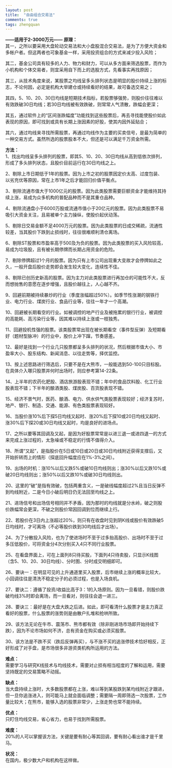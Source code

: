```yaml
---
layout: post
title:  "自由组合交易法"
comments: true
tags: zhengquan
---
```

**——适用于2-3000万元——**
**原理：**  
其一，之所以要采用大盘轮动交易法和大小盘股混合交易法，是为了方便大资金和多帐户者。但这两者也可象基金一样，采用投资组合的方式来减少投入风险；

其二，基金公司具有较多的人力、物力和财力，可以从多方面来筛选股票，而作为小机构和个体交易者，则宜采用自下而上的选股方式，先看事实再找原因；

其三，从技术角度来说，某股票之均线呈多头排列状态是明显的股价持续上涨的标志，不论何因，必定是机构大举建仓或持续看好的结果，故可备选交易之；

其四，5、10、20、30日均线是短期技术指标，若股票够强势，则股价往往难以有效跌破30日均线；若30日均线被有效跌破，则常常人气溃散，跌幅会更深；

其五，通过软件上的“区间涨跌幅度”功能找到这些股票后，再去寻找能使股价如此表现的原因，即可找到或具有长期上涨因素的好股，使其内因外延贴合；

其六，通过均线来寻找所需股票，再通过均线作为主要的买卖信号，是最为简单的一种交易方式。虽然所选的股票股本不大，但还是可以满足千万资金所需。

**方法：**  
1、找出均线呈多头排列的股票，即其5、10、20、30日均线从高到低依次排列，形成了多头排列状态，且股价目前运行在30日均线之上。

2、剔除上市日期低于1年的股票。因为上市之初的股票因定价太高、过度包装、以劣充优等原因，常在上市1年之后才能回归价值平衡点。

3、剔除流通市值大于1000亿元的股票。因为此类股票需要巨额资金才能维持其持续上涨，易成为众多机构的普配品种而不是其重仓品种。

4、剔除流通盘小于6000万股或流通市值小于20亿元的股票。因为此类股票不易吸引大资金关注，且易被单个主力操纵，使股价起伏动荡。

5、剔除日交易金额不足4000万元的股票。因为此类股票的日成交稀疏，流通性较差，当其股价下跌到止损线时，往往很难顺利清仓离场。

6、剔除ST股票和市盈率高于500及为负的股票。因为此类股票的买入风险较高，易成为垃圾股，且有被长期停牌而长期占用资金的危险。

7、剔除停牌超过1个月的股票。因为只有上市公司出现重大变故才会停牌如此之久，一般开盘后股价走势即会发生较大变化，连续性不佳。

8、剔除已创历史新高的股票。因为主力对此类股票进行再加仓的可能性不大，反而想抛售的意愿在逐步增强，且股价越往上，人心越不齐。

9、回避前期被持续暴炒的行业（季度涨幅超过50%）。如季节性涨潮的钢铁行业、电力行业、煤炭行业、食品行业等，往往一年才一个高潮。

10、回避被长期看空的行业。如被调控的地产行业及被拖累的银行行业，被调控的高能耗、高污染行业等，因其难以持续上涨或一枝独秀。

11、回避投机性强的股票。该类股票常出现在被长期看空（事件型反弹）及短期看好（题材型脉冲）的行业中，股价上冲下蹿，节奏感差。

12、最好是找到一个行业几只股票都呈多头排列的状况，然后根据市值大小、市盈率大小、股东结构、新闻消息、以往走势等，择优监控。

13、按上述思路进行筛选后，只要不是在大熊市，一般能选到50-100只目标股。在具体介入哪只股票并何时出场时，则应参考第14-22条。

14、上半年的农药化肥股、酒店旅游股表现不错；年中的食品饮料股、化工行业股表现不错；下半年的酿酒类股、煤炭股、百货股表现不错。

15、经济不景气时，医药、酿酒、电力、供水供气类股票表现较好；经济复苏时，地产、银行、制造、交通、能源、有色类股票表现较好。

16、当股价涨10%后下探5日均线又起时、涨20%后下探10或20日均线又起时、涨30%后下探20或30日均线又起时，均是良好的进场点。

17、之所以要等其回调及又起，是因为好股票常常是以进三退一或进四退一的方式来完成上涨过程的，太急噪或不稳定的行情不值得介入。

18、所谓“又起”，是指股价在5日或10日或20日或30日均线附近获得支撑后，又开始折转而上的情形（探底回升幅度应在1%-3%之间）。

19、出场的时机：涨10%以后又跌5%或破10日均线则出；涨30%以后又跌10%或破20日均线则出；涨50%以后又跌10%或破30日均线则出。

20、这里的“破”是指有效破，包括两重含义，一是破线幅度超过2%且当日反弹不到均线附近，二是今日小破后明日仍无法回至均线之上。

21、进场信号和出场信号相同并不矛盾，因为那时的均线就是分水岭，破之则股价跌幅常会更深，不破之则股价常因回调到位而继续上行。

22、若股价在3日内上涨超过20%，则只有在收盘时见到阴K线或股价有效跌破5日均线时，才可离场（不必等股价跌到30均线后才出场）。

24、为了分散投入风险，也为了使进场时不至于过多抬高股价、出场时不至于过多压低股价，可将资金分4次分别买入4只不同行业股票。

25、在看盘界面上，可在上面列8只待买股，下面列4只待卖股，只显示K线图（含5、10、20、30日均线）、分时图、分时成交明细即可。

26、要诀一：在明显可见的上升通道里买入股票，后市继续上涨的概率比较大，小回调往往是清洗不稳定分子的必须过程，也是入场良机。

27、要诀二：遵循了投资/收益比高于3：1的入场原则。因为一旦看错，则股价跌破均线3%时即会离场，而一旦看对，则往往会退一进三。

28、要诀三：最好是在大盘大跌之后进。如此，即可看清什么股票才是主力真正看好的股票，什么股票的涨势则是由散户扎堆和抢哄所致。

29、该方法无论在牛市、震荡市、熊市都有效（除非刚进场市场即开始持续下跌），因为不论市场如何不济，总有资金在购买或必须买股票。

30、该方法是不跌不买（跌后反弹再买），与不涨不买的追涨停技术恰好相反，正好形成了对手盘，是市场很多非游资类机构所运用的方法。

**难点：**  
需要学习与研究K线技术与均线技术，需要对止损有相当程度的了解和运用，需要坚持既定的交易策略不动摇。

**缺点：**  
当大盘持续上涨时，大多数股票都在上涨，难以等到某股跌到某均线附近才跟进，但一旦你追涨进入，则可能马上就会面临调整；需要隔一周即筛选一次股票，工作量比较大；在熊市，能够入选的股票非常少，上涨走势也常不能持续。

**优点：**  
只盯住均线交易，省心省力，也易于找到所需股票。

**难度：**  
20%的人可以掌握该方法，关键是要有耐心等其回调，要有耐心看出谁才是千里马。

**状况：**  
在国内，极少数大户和机构在这样做。
